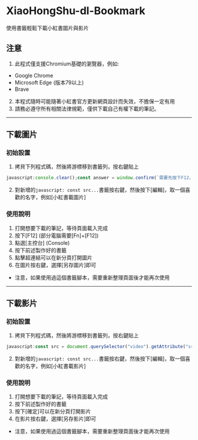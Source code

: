 # XiaoHongShu-dl-Bookmark
使用書籤輕鬆下載小紅書圖片與影片


## 注意
1. 此程式僅支援Chromium基礎的瀏覽器，例如:
- Google Chrome
- Microsoft Edge (版本79以上)
- Brave
2. 本程式隨時可能隨著小紅書官方更新網頁設計而失效，不擔保一定有用
3. 請務必遵守所有相關法律規範，僅供下載自己有權下載的筆記。

<hr>

## 下載圖片

### 初始設置
1. 拷貝下列程式碼，然後將游標移到書籤列，按右鍵貼上
```javascript
javascript:console.clear();const answer = window.confirm(`需要先按下F12，然後選擇主控台。才能看到結果。\n\n如果沒有輸出連結，請重新整理頁面，然後再試一次；\n如果仍無法使用，則可能不支援此筆記或方法失效\n\n本書籤開源於: github.com/iambjlu/XiaoHongShu-dl-Bookmark`); if (answer) {let indexp1=0;console.clear(); const slides = document.querySelectorAll('div.swiper-slide'); const indexes = new Set(); const imageUrls = new Map(); for (const slide of slides) { const index = slide.getAttribute('data-swiper-slide-index'); const backgroundImage = slide.style.backgroundImage; const url = backgroundImage.substring(5, backgroundImage.length - 2); imageUrls.set(index, url); indexes.add(index); } const sortedIndexes = [...indexes].sort((a, b) => a - b); for (const index of sortedIndexes) { indexp1+=1;console.log(`第${indexp1}張圖片: ${imageUrls.get(index)}`); } }
```
2. 對新增的`javascript: const src...`書籤按右鍵，然後按下[編輯]，取一個喜歡的名字，例如[小紅書載圖片]

### 使用說明
1. 打開想要下載的筆記，等待頁面載入完成
2. 按下[F12] (部分電腦需要[Fn]+[F12])
3. 點選[主控台] (Console)
4. 按下前述製作好的書籤
5. 點擊超連結可以在新分頁打開圖片
6. 在圖片按右鍵，選擇[另存圖片]即可

- 注意，如果使用過這個書籤腳本，需要重新整理頁面後才能再次使用

<hr>

## 下載影片

### 初始設置
1. 拷貝下列程式碼，然後將游標移到書籤列，按右鍵貼上
```javascript
javascript:const src = document.querySelector("video").getAttribute("src"); const answer = window.confirm(`按下 [確定] 開啟本篇筆記的影片連結\n\n${src}\n\n如果點完沒有動作，請重新整理頁面，然後再試一次\n如果仍無法使用，則可能不支援此筆記或方法失效\n\n本書籤開源於: github.com/iambjlu/XiaoHongShu-dl-Bookmark`); if (answer) { window.open(src); }
```
2. 對新增的`javascript: const src...`書籤按右鍵，然後按下[編輯]，取一個喜歡的名字，例如[小紅書載影片]

### 使用說明
1. 打開想要下載的筆記，等待頁面載入完成
2. 按下前述製作好的書籤
3. 按下[確定]可以在新分頁打開影片
4. 在影片按右鍵，選擇[另存影片]即可

- 注意，如果使用過這個書籤腳本，需要重新整理頁面後才能再次使用
